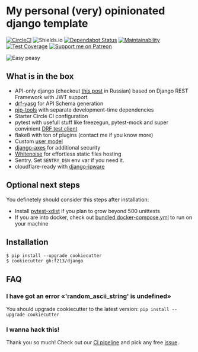 # My personal (very) opinionated django template

[![CircleCI](https://circleci.com/gh/f213/django.svg?style=svg&circle-token=8ce8cbe93d81d60af6b67c82a82563d93da0cb03)](https://circleci.com/gh/f213/django) ![Shields.io](https://img.shields.io/github/last-commit/f213/django?style=flat-square) [![Dependabot Status](https://api.dependabot.com/badges/status?host=github&repo=f213/django)](https://dependabot.com) [![Maintainability](https://api.codeclimate.com/v1/badges/2b9800b10414a4ad2622/maintainability)](https://codeclimate.com/github/f213/django/maintainability) [![Test Coverage](https://api.codeclimate.com/v1/badges/2b9800b10414a4ad2622/test_coverage)](https://codeclimate.com/github/f213/django/test_coverage) [![Support me on Patreon](https://img.shields.io/endpoint.svg?url=https%3A%2F%2Fshieldsio-patreon.vercel.app%2Fapi%3Fusername%3Df213%26type%3Dpatrons&style=flat)](https://patreon.com/f213)

![Easy peasy](https://user-images.githubusercontent.com/1592663/79918184-93bca100-8434-11ea-9902-0ff726a864a3.gif)


## What is in the box

* API-only django (checkout [this post](https://t.me/pmdaily/257) in Russian) based on Django REST Framework with JWT support
* [drf-yasg](https://github.com/axnsan12/drf-yasg#drf-yasg---yet-another-swagger-generator) for API Schema generation
* [pip-tools](https://github.com/jazzband/pip-tools) with separate development-time dependencies
* Starter Circle CI configuration
* pytest with usefull stuff like freezegun, pytest-mock and super convinient [DRF test client](https://github.com/f213/django/blob/master/%7B%7Bcookiecutter.project_slug%7D%7D/src/app/tests/tests_health.py#L9)
* flake8 with ton of plugins (contact me if you know more)
* Custom [user model](https://docs.djangoproject.com/en/3.0/topics/auth/customizing/#specifying-a-custom-user-model)
* [django-axes](https://github.com/jazzband/django-axes) for additional security
* [Whitenoise](http://whitenoise.evans.io) for effortless static files hosting
* Sentry. Set `SENTRY_DSN` env var if you need it.
* cloudflare-ready with [django-ipware](https://github.com/un33k/django-ipware)

## Optional next steps
You definetely should consider this steps after installation:
* Install [pytest-xdist](https://github.com/pytest-dev/pytest-xdist) if you plan to grow beyond 500 unittests
* If you are into docker, check out [bundled docker-compose.yml](https://github.com/f213/django/blob/master/%7B%7Bcookiecutter.project_slug%7D%7D/docker-compose.yml) to run on your machine


## Installation

```
$ pip install --upgrade cookiecutter
$ cookiecutter gh:f213/django
```

## FAQ

### I have got an error «'random_ascii_string' is undefined»

You should upgrade cookiecutter to the latest version: `pip install --upgrade cookiecutter`

### I wanna hack this!

Thank you so much! Check out our [CI pipeline](https://github.com/fandsdev/django/blob/master/.circleci/config.yml#L10) and pick any free [issue](https://github.com/fandsdev/django/issues).
